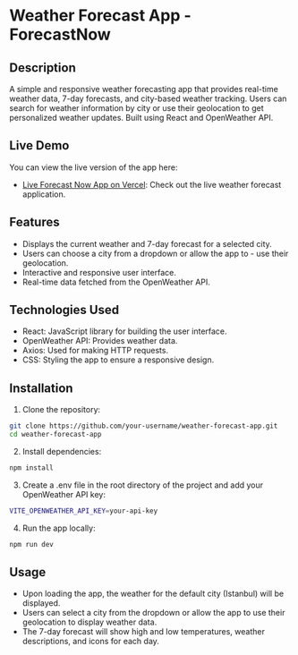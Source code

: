 # Weather Forecast App - ForecastNow

## Description

A simple and responsive weather forecasting app that provides real-time weather data, 7-day forecasts, and city-based weather tracking. Users can search for weather information by city or use their geolocation to get personalized weather updates. Built using React and OpenWeather API.

## Live Demo

You can view the live version of the app here:
- [Live Forecast Now App on Vercel](https://forecast-now.vercel.app): Check out the live weather forecast application.

## Features

- Displays the current weather and 7-day forecast for a selected city.
- Users can choose a city from a dropdown or allow the app to - use their geolocation.
- Interactive and responsive user interface.
- Real-time data fetched from the OpenWeather API.

## Technologies Used

- React: JavaScript library for building the user interface.
- OpenWeather API: Provides weather data.
- Axios: Used for making HTTP requests.
- CSS: Styling the app to ensure a responsive design.

## Installation

1. Clone the repository:

```bash
git clone https://github.com/your-username/weather-forecast-app.git
cd weather-forecast-app
```

2. Install dependencies:

```bash
npm install
```

3. Create a .env file in the root directory of the project and add your OpenWeather API key:

```bash
VITE_OPENWEATHER_API_KEY=your-api-key
```

4. Run the app locally:

```bash
npm run dev
```

## Usage

- Upon loading the app, the weather for the default city (Istanbul) will be displayed.
- Users can select a city from the dropdown or allow the app to use their geolocation to display weather data.
- The 7-day forecast will show high and low temperatures, weather descriptions, and icons for each day.
